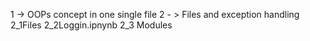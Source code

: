 1 -> OOPs concept in one single file
2 - > Files and exception handling
    2_1Files
    2_2Loggin.ipnynb
    2_3 Modules